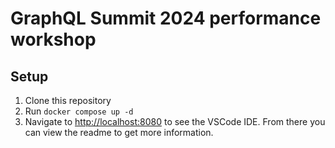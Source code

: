 # GraphQL Summit 2024 performance workshop

## Setup

1. Clone this repository
2. Run `docker compose up -d`
3. Navigate to [http://localhost:8080](http://localhost:8080) to see the VSCode IDE. From there you can view the readme to get more information. 
